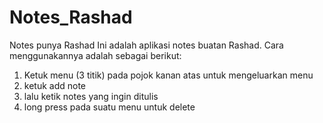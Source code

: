 # Notes_Rashad
Notes punya Rashad
Ini adalah aplikasi notes buatan Rashad. Cara menggunakannya adalah sebagai berikut:
1. Ketuk menu (3 titik) pada pojok kanan atas untuk mengeluarkan menu
2. ketuk add note
3. lalu ketik notes yang ingin ditulis
4. long press pada suatu menu untuk delete
